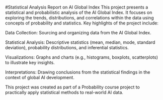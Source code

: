 #Statistical Analysis Report on AI Global Index
This project presents a statistical and probabilistic analysis of the AI Global Index. It focuses on exploring the trends, distributions, and correlations within the data using concepts of probability and statistics.
Key highlights of the project include:

Data Collection: Sourcing and organizing data from the AI Global Index.

Statistical Analysis: Descriptive statistics (mean, median, mode, standard deviation), probability distributions, and inferential statistics.

Visualizations: Graphs and charts (e.g., histograms, boxplots, scatterplots) to illustrate key insights.

Interpretations: Drawing conclusions from the statistical findings in the context of global AI development.

This project was created as part of a Probability course project to practically apply statistical methods to real-world AI data.
